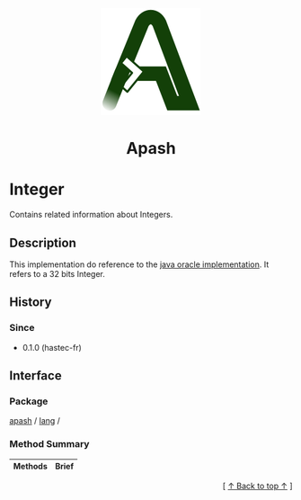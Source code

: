 
<div align='center' id='apash-top'>
  <a href='https://github.com/hastec-fr/apash'>
    <img alt='apash-logo' src='../../../../../assets/apash-logo.svg'/>
  </a>

  # Apash
</div>


 <!-- @class -->
# Integer
Contains related information about Integers.
## Description
   This implementation do reference to the [java oracle implementation](https://docs.oracle.com/en/java/javase/21/docs/api/java.base/java/lang/Integer.html).
   It refers to a 32 bits Integer.

## History
### Since
  * 0.1.0 (hastec-fr)

## Interface
### Package
<!-- apash.packageBegin -->
[apash](../../apash.md) / [lang](../lang.md) / 
<!-- apash.packageEnd -->

### Method Summary
<!-- apash.summaryTableBegin -->
| Methods                  | Brief                                 |
|--------------------------|---------------------------------------|
<!-- apash.summaryTableEnd -->

  <div align='right'>[ <a href='#apash-top'>↑ Back to top ↑</a> ]</div>

